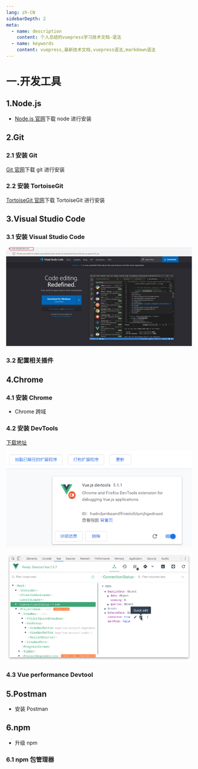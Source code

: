 ```yaml
---
lang: zh-CN
sidebarDepth: 2
meta:
  - name: description
    content: 个人总结的vuepress学习技术文档-语法
  - name: keywords
    content: vuepress,最新技术文档,vuepress语法,markdown语法
---
```


# 一.开发工具

## 1.Node.js

- [Node.js 官网](http://nodejs.cn)下载 node 进行安装

## 2.Git

### 2.1 安装 Git

[Git 官网](https://git-scm.com)下载 git 进行安装

### 2.2 安装 TortoiseGit

[TortoiseGit 官网](https://tortoisegit.org/download/)下载 TortoiseGit 进行安装

## 3.Visual Studio Code

### 3.1 安装 Visual Studio Code

![](./9.3.png)

### 3.2 配置相关插件

## 4.Chrome

### 4.1 安装 Chrome

- Chrome 跨域

### 4.2 安装 DevTools

[下载地址](https://github.com/vuejs/devtools)

![](./9.1.png)

![](./9.2.png)

### 4.3 Vue performance Devtool

## 5.Postman

- 安装 Postman

## 6.npm

- 升级 npm

### 6.1 npm 包管理器
